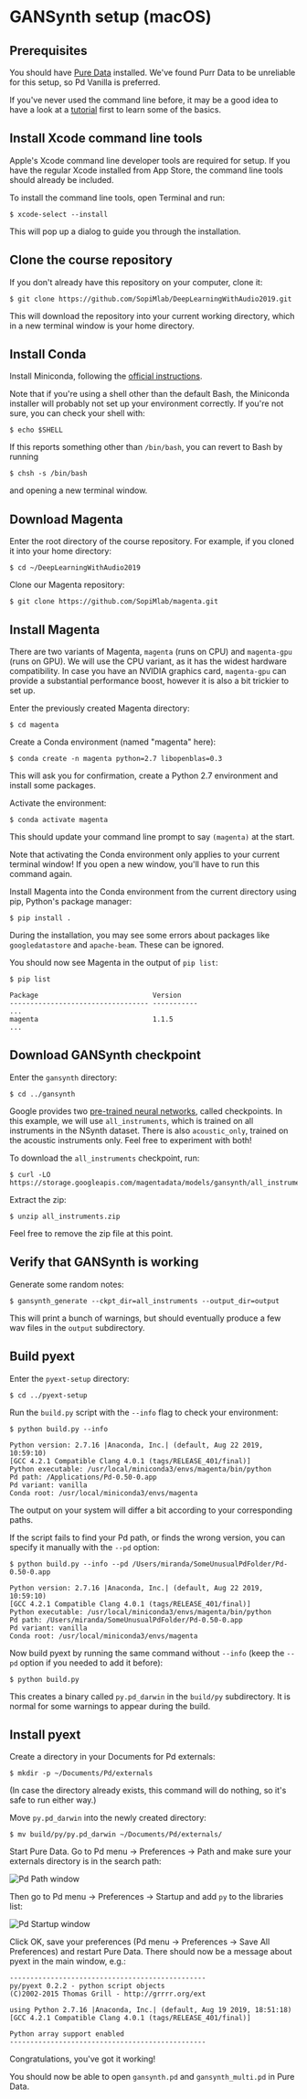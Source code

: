 # GANSynth setup (macOS)

## Prerequisites

You should have [Pure Data](https://puredata.info/) installed. We've found Purr Data to be unreliable for this setup, so Pd Vanilla is preferred.

If you've never used the command line before, it may be a good idea to have a look at a [tutorial](https://macpaw.com/how-to/use-terminal-on-mac) first to learn some of the basics.

## Install Xcode command line tools

Apple's Xcode command line developer tools are required for setup. If you have the regular Xcode installed from App Store, the command line tools should already be included.

To install the command line tools, open Terminal and run:

```
$ xcode-select --install
```

This will pop up a dialog to guide you through the installation.

## Clone the course repository

If you don't already have this repository on your computer, clone it:

```
$ git clone https://github.com/SopiMlab/DeepLearningWithAudio2019.git
```

This will download the repository into your current working directory, which in a new terminal window is your home directory.

## Install Conda

Install Miniconda, following the [official instructions](https://conda.io/projects/conda/en/latest/user-guide/install/macos.html).

Note that if you're using a shell other than the default Bash, the Miniconda installer will probably not set up your environment correctly. If you're not sure, you can check your shell with:

```
$ echo $SHELL
```

If this reports something other than `/bin/bash`, you can revert to Bash by running

```
$ chsh -s /bin/bash
```

and opening a new terminal window.

## Download Magenta

Enter the root directory of the course repository. For example, if you cloned it into your home directory:

```
$ cd ~/DeepLearningWithAudio2019
```

Clone our Magenta repository:

```
$ git clone https://github.com/SopiMlab/magenta.git
```

## Install Magenta

There are two variants of Magenta, `magenta` (runs on CPU) and `magenta-gpu` (runs on GPU). We will use the CPU variant, as it has the widest hardware compatibility. In case you have an NVIDIA graphics card, `magenta-gpu` can provide a substantial performance boost, however it is also a bit trickier to set up.

Enter the previously created Magenta directory:

```
$ cd magenta
```

Create a Conda environment (named "magenta" here):

```
$ conda create -n magenta python=2.7 libopenblas=0.3
```

This will ask you for confirmation, create a Python 2.7 environment and install some packages.

Activate the environment:

```
$ conda activate magenta
```

This should update your command line prompt to say `(magenta)` at the start.

Note that activating the Conda environment only applies to your current terminal window! If you open a  new window, you'll have to run this command again.

Install Magenta into the Conda environment from the current directory using pip, Python's package manager:

```
$ pip install .
``` 

During the installation, you may see some errors about packages like `googledatastore` and `apache-beam`. These can be ignored.

You should now see Magenta in the output of `pip list`:

```
$ pip list

Package                            Version
---------------------------------- -----------
...
magenta                            1.1.5
...
```

## Download GANSynth checkpoint

Enter the `gansynth` directory:

```
$ cd ../gansynth
```

Google provides two [pre-trained neural networks](https://github.com/tensorflow/magenta/tree/master/magenta/models/gansynth#generation), called checkpoints. In this example, we will use `all_instruments`, which is trained on all instruments in the NSynth dataset. There is also `acoustic_only`, trained on the acoustic instruments only. Feel free to experiment with both!

To download the `all_instruments` checkpoint, run:

```
$ curl -LO https://storage.googleapis.com/magentadata/models/gansynth/all_instruments.zip
```

Extract the zip:

```
$ unzip all_instruments.zip
```

Feel free to remove the zip file at this point.

## Verify that GANSynth is working

Generate some random notes:

```
$ gansynth_generate --ckpt_dir=all_instruments --output_dir=output
```

This will print a bunch of warnings, but should eventually produce a few wav files in the `output` subdirectory.

## Build pyext

Enter the `pyext-setup` directory:

```
$ cd ../pyext-setup
```

Run the `build.py` script with the `--info` flag to check your environment:

```
$ python build.py --info

Python version: 2.7.16 |Anaconda, Inc.| (default, Aug 22 2019, 10:59:10)
[GCC 4.2.1 Compatible Clang 4.0.1 (tags/RELEASE_401/final)]
Python executable: /usr/local/miniconda3/envs/magenta/bin/python
Pd path: /Applications/Pd-0.50-0.app
Pd variant: vanilla
Conda root: /usr/local/miniconda3/envs/magenta
```

The output on your system will differ a bit according to your corresponding paths.

If the script fails to find your Pd path, or finds the wrong version, you can specify it manually with the `--pd` option:

```
$ python build.py --info --pd /Users/miranda/SomeUnusualPdFolder/Pd-0.50-0.app

Python version: 2.7.16 |Anaconda, Inc.| (default, Aug 22 2019, 10:59:10)
[GCC 4.2.1 Compatible Clang 4.0.1 (tags/RELEASE_401/final)]
Python executable: /usr/local/miniconda3/envs/magenta/bin/python
Pd path: /Users/miranda/SomeUnusualPdFolder/Pd-0.50-0.app
Pd variant: vanilla
Conda root: /usr/local/miniconda3/envs/magenta
```

Now build pyext by running the same command without `--info` (keep the `--pd` option if you needed to add it before):

```
$ python build.py
```

This creates a binary called `py.pd_darwin` in the `build/py` subdirectory. It is normal for some warnings to appear during the build.

## Install pyext

Create a directory in your Documents for Pd externals:

```
$ mkdir -p ~/Documents/Pd/externals
```

(In case the directory already exists, this command will do nothing, so it's safe to run either way.)

Move `py.pd_darwin` into the newly created directory:

```
$ mv build/py/py.pd_darwin ~/Documents/Pd/externals/
```

Start Pure Data. Go to Pd menu → Preferences → Path and make sure your externals directory is in the search path:

![Pd Path window](media/pd_path.png)

Then go to Pd menu → Preferences → Startup and add `py` to the libraries list:

![Pd Startup window](media/pd_startup.png)

Click OK, save your preferences (Pd menu → Preferences → Save All Preferences) and restart Pure Data. There should now be a message about pyext in the main window, e.g.:

```
------------------------------------------------
py/pyext 0.2.2 - python script objects
(C)2002-2015 Thomas Grill - http://grrrr.org/ext

using Python 2.7.16 |Anaconda, Inc.| (default, Aug 19 2019, 18:51:18) 
[GCC 4.2.1 Compatible Clang 4.0.1 (tags/RELEASE_401/final)]

Python array support enabled
------------------------------------------------
```

Congratulations, you've got it working!

You should now be able to open `gansynth.pd` and `gansynth_multi.pd` in Pure Data.